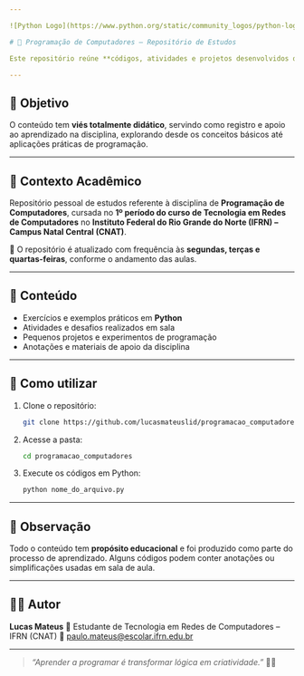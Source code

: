 ```yaml
---

![Python Logo](https://www.python.org/static/community_logos/python-logo.png)  ![IFRN Logo](https://upload.wikimedia.org/wikipedia/commons/5/57/IFRN_logo.svg)

# 🐍 Programação de Computadores – Repositório de Estudos

Este repositório reúne **códigos, atividades e projetos desenvolvidos durante a disciplina de Programação de Computadores**, com o objetivo de **registrar minha evolução como estudante** e praticar a **linguagem Python**.

---
```


## 🎯 Objetivo

O conteúdo tem **viés totalmente didático**, servindo como registro e apoio ao aprendizado na disciplina, explorando desde os conceitos básicos até aplicações práticas de programação.

---

## 🏫 Contexto Acadêmico

Repositório pessoal de estudos referente à disciplina de **Programação de Computadores**, cursada no
**1º período do curso de Tecnologia em Redes de Computadores**
no **Instituto Federal do Rio Grande do Norte (IFRN) – Campus Natal Central (CNAT)**.

📅 O repositório é atualizado com frequência às **segundas, terças e quartas-feiras**, conforme o andamento das aulas.

---

## 📂 Conteúdo

* Exercícios e exemplos práticos em **Python**
* Atividades e desafios realizados em sala
* Pequenos projetos e experimentos de programação
* Anotações e materiais de apoio da disciplina

---

## 🚀 Como utilizar

1. Clone o repositório:

   ```bash
   git clone https://github.com/lucasmateuslid/programacao_computadores.git
   ```
2. Acesse a pasta:

   ```bash
   cd programacao_computadores
   ```
3. Execute os códigos em Python:

   ```bash
   python nome_do_arquivo.py
   ```

---

## 💬 Observação

Todo o conteúdo tem **propósito educacional** e foi produzido como parte do processo de aprendizado.
Alguns códigos podem conter anotações ou simplificações usadas em sala de aula.

---

## 👨‍💻 Autor

**Lucas Mateus**
📍 Estudante de Tecnologia em Redes de Computadores – IFRN (CNAT)
📧 paulo.mateus@escolar.ifrn.edu.br

---

> *“Aprender a programar é transformar lógica em criatividade.”* 🧠💡
